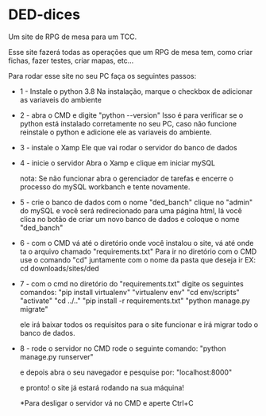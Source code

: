 # DED-dices
Um site de RPG de mesa para um TCC.

Esse site fazerá todas as operações que um RPG de mesa tem, como criar fichas, fazer testes, criar mapas, etc...

Para rodar esse site no seu PC faça os seguintes passos:

* 1 - Instale o python 3.8
  Na instalação, marque o checkbox de adicionar as variaveis do ambiente
  
* 2 - abra o CMD e digite "python --version"
  Isso é para verificar se o python está instalado corretamente no seu PC, caso não funcione reinstale o python e adicione ele as variaveis do ambiente.
  
* 3 - instale o Xamp
  Ele que vai rodar o servidor do banco de dados
  
* 4 - inicie o servidor
  Abra o Xamp e clique em iniciar mySQL
  
  nota: Se não funcionar abra o gerenciador de tarefas e encerre o processo do mySQL workbanch e tente novamente.
  
* 5 - crie o banco de dados com o nome "ded_banch"
  clique no "admin" do mySQL e você será redirecionado para uma página html, lá você clica no botão de criar um novo banco de dados e coloque o nome "ded_banch"
  
* 6 - com o CMD vá até o diretório onde você instalou o site, vá até onde ta o arquivo chamado "requirements.txt"
  Para ir no diretório com o CMD use o comando "cd" juntamente com o nome da pasta que deseja ir
  EX: cd downloads/sites/ded
  
* 7 - com o cmd no diretório do "requirements.txt" digite os seguintes comandos:
  "pip install virtualenv"
  "virtualenv env"
  "cd env/scripts"
  "activate"
  "cd ../.."
  "pip install -r requirements.txt"
  "python manage.py migrate"
  
  ele irá baixar todos os requisitos para o site funcionar e irá migrar todo o banco de dados.
  
* 8 - rode o servidor
  no CMD rode o seguinte comando:
  "python manage.py runserver"
  
  e depois abra o seu navegador e pesquise por:
  "localhost:8000"
  
  e pronto! o site já estará rodando na sua máquina!
  
  *Para desligar o servidor vá no CMD e aperte Ctrl+C
  